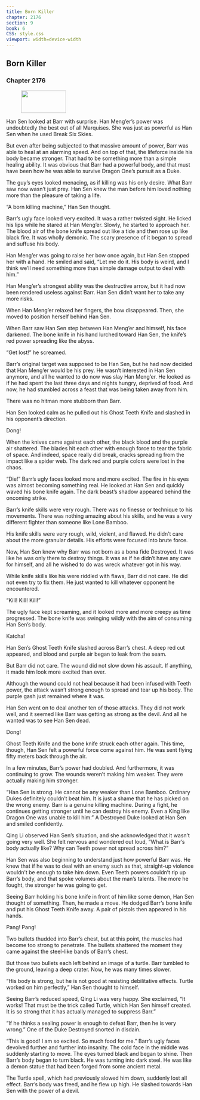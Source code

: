 ```yaml
---
title: Born Killer
chapter: 2176
section: 9
book: 6
CSS: style.css
viewport: width=device-width
---
```


## Born Killer

### Chapter 2176

<figure>
	<img src="../Images/gem.gif" alt="" id="gem" width="120" height="60" />
</figure>

Han Sen looked at Barr with surprise. Han Meng’er’s power was undoubtedly the best out of all Marquises. She was just as powerful as Han Sen when he used Break Six Skies.

But even after being subjected to that massive amount of power, Barr was able to heal at an alarming speed. And on top of that, the lifeforce inside his body became stronger. That had to be something more than a simple healing ability. It was obvious that Barr had a powerful body, and that must have been how he was able to survive Dragon One’s pursuit as a Duke.

The guy’s eyes looked menacing, as if killing was his only desire. What Barr saw now wasn’t just prey. Han Sen knew the man before him loved nothing more than the pleasure of taking a life.

“A born killing machine,” Han Sen thought.

Barr’s ugly face looked very excited. It was a rather twisted sight. He licked his lips while he stared at Han Meng’er. Slowly, he started to approach her. The blood air of the bone knife spread out like a tide and then rose up like black fire. It was wholly demonic. The scary presence of it began to spread and suffuse his body.

Han Meng’er was going to raise her bow once again, but Han Sen stopped her with a hand. He smiled and said, “Let me do it. His body is weird, and I think we’ll need something more than simple damage output to deal with him.”

Han Meng’er’s strongest ability was the destructive arrow, but it had now been rendered useless against Barr. Han Sen didn’t want her to take any more risks.

When Han Meng’er relaxed her fingers, the bow disappeared. Then, she moved to position herself behind Han Sen.

When Barr saw Han Sen step between Han Meng’er and himself, his face darkened. The bone knife in his hand lurched toward Han Sen, the knife’s red power spreading like the abyss.

“Get lost!” he screamed.

Barr’s original target was supposed to be Han Sen, but he had now decided that Han Meng’er would be his prey. He wasn’t interested in Han Sen anymore, and all he wanted to do now was slay Han Meng’er. He looked as if he had spent the last three days and nights hungry, deprived of food. And now, he had stumbled across a feast that was being taken away from him.

There was no hitman more stubborn than Barr.

Han Sen looked calm as he pulled out his Ghost Teeth Knife and slashed in his opponent’s direction.

Dong!

When the knives came against each other, the black blood and the purple air shattered. The blades hit each other with enough force to tear the fabric of space. And indeed, space really did break, cracks spreading from the impact like a spider web. The dark red and purple colors were lost in the chaos.

“Die!” Barr’s ugly faces looked more and more excited. The fire in his eyes was almost becoming something real. He looked at Han Sen and quickly waved his bone knife again. The dark beast’s shadow appeared behind the oncoming strike.

Barr’s knife skills were very rough. There was no finesse or technique to his movements. There was nothing amazing about his skills, and he was a very different fighter than someone like Lone Bamboo.

His knife skills were very rough, wild, violent, and flawed. He didn’t care about the more granular details. His efforts were focused into brute force.

Now, Han Sen knew why Barr was not born as a bona fide Destroyed. It was like he was only there to destroy things. It was as if he didn’t have any care for himself, and all he wished to do was wreck whatever got in his way.

While knife skills like his were riddled with flaws, Barr did not care. He did not even try to fix them. He just wanted to kill whatever opponent he encountered.

“Kill! Kill! Kill!”

The ugly face kept screaming, and it looked more and more creepy as time progressed. The bone knife was swinging wildly with the aim of consuming Han Sen’s body.

Katcha!

Han Sen’s Ghost Teeth Knife slashed across Barr’s chest. A deep red cut appeared, and blood and purple air began to leak from the seam.

But Barr did not care. The wound did not slow down his assault. If anything, it made him look more excited than ever.

Although the wound could not heal because it had been infused with Teeth power, the attack wasn’t strong enough to spread and tear up his body. The purple gash just remained where it was.

Han Sen went on to deal another ten of those attacks. They did not work well, and it seemed like Barr was getting as strong as the devil. And all he wanted was to see Han Sen dead.

Dong!

Ghost Teeth Knife and the bone knife struck each other again. This time, though, Han Sen felt a powerful force come against him. He was sent flying fifty meters back through the air.

In a few minutes, Barr’s power had doubled. And furthermore, it was continuing to grow. The wounds weren’t making him weaker. They were actually making him stronger.

“Han Sen is strong. He cannot be any weaker than Lone Bamboo. Ordinary Dukes definitely couldn’t beat him. It is just a shame that he has picked on the wrong enemy. Barr is a genuine killing machine. During a fight, he continues getting stronger until he can destroy his enemy. Even a King like Dragon One was unable to kill him.” A Destroyed Duke looked at Han Sen and smiled confidently.

Qing Li observed Han Sen’s situation, and she acknowledged that it wasn’t going very well. She felt nervous and wondered out loud, “What is Barr’s body actually like? Why can Teeth power not spread across him?”

Han Sen was also beginning to understand just how powerful Barr was. He knew that if he was to deal with an enemy such as that, straight-up violence wouldn’t be enough to take him down. Even Teeth powers couldn’t rip up Barr’s body, and that spoke volumes about the man’s talents. The more he fought, the stronger he was going to get.

Seeing Barr holding his bone knife in front of him like some demon, Han Sen thought of something. Then, he made a move. He dodged Barr’s bone knife and put his Ghost Teeth Knife away. A pair of pistols then appeared in his hands.

Pang! Pang!

Two bullets thudded into Barr’s chest, but at this point, the muscles had become too strong to penetrate. The bullets shattered the moment they came against the steel-like bands of Barr’s chest.

But those two bullets each left behind an image of a turtle. Barr tumbled to the ground, leaving a deep crater. Now, he was many times slower.

“His body is strong, but he is not good at resisting debilitative effects. Turtle worked on him perfectly,” Han Sen thought to himself.

Seeing Barr’s reduced speed, Qing Li was very happy. She exclaimed, “It works! That must be the trick called Turtle, which Han Sen himself created. It is so strong that it has actually managed to suppress Barr.”

“If he thinks a sealing power is enough to defeat Barr, then he is very wrong.” One of the Duke Destroyed snorted in disdain.

“This is good! I am so excited. So much food for me.” Barr’s ugly faces devolved further and further into insanity. The cold face in the middle was suddenly starting to move. The eyes turned black and began to shine. Then Barr’s body began to turn black. He was turning into dark steel. He was like a demon statue that had been forged from some ancient metal.

The Turtle spell, which had previously slowed him down, suddenly lost all effect. Barr’s body was freed, and he flew up high. He slashed towards Han Sen with the power of a devil.